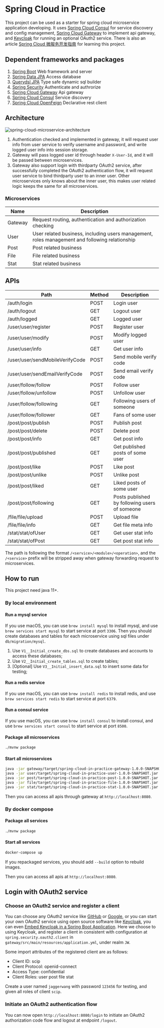 # Spring Cloud in Practice

This project can be used as a starter for spring cloud microservice application developing. It uses [Spring Cloud Consul](https://cloud.spring.io/spring-cloud-consul/reference/html/) for service discovery and config management, [Spring Cloud Gateway](https://cloud.spring.io/spring-cloud-gateway/reference/html/) to implement api gateway, and [Keycloak](https://www.keycloak.org/) for running an optional OAuth2 service. There is also an article [Spring Cloud 微服务开发指南](https://blog.jaggerwang.net/spring-cloud-micro-service-develop-tour/) for learning this project.

## Dependent frameworks and packages

1. [Spring Boot](https://spring.io/projects/spring-boot) Web framework and server
1. [Spring Data JPA](https://spring.io/projects/spring-data-jpa) Access database
1. [Querydsl JPA](https://github.com/querydsl/querydsl/tree/master/querydsl-jpa) Type safe dynamic sql builder
1. [Spring Security](https://spring.io/projects/spring-security) Authenticate and authrorize
1. [Spring Cloud Gateway](https://spring.io/projects/spring-cloud-gateway) Api gateway
1. [Spring Cloud Consul](https://spring.io/projects/spring-cloud-consul) Service discovery
1. [Spring Cloud OpenFeign](https://spring.io/projects/spring-cloud-openfeign) Declarative rest client

## Architecture

![spring-cloud-microservice-architecture](https://user-images.githubusercontent.com/1255011/128450568-40931a62-f4c5-4e80-afd4-89a383d857f6.png)

1. Authentication checked and implemented in gateway, it will request user info from user service to verify username and password, and write logged user info into session storage.
1. Gateway will pass logged user id through header `X-User-Id`, and it will be passed between microservices.
1. Gateway also support login with thirdparty OAuth2 service, after successfully completed the OAuth2 authentication flow, it will request user service to bind thirdparty user to an inner user. Other microservices only knows about the inner user, this makes user related logic keeps the same for all microservices.  

### Microservices

| Name  | Description |
| ------------- | ------------- |
| Gateway | Request routing, authentication and authorization checking |
| User | User related business, including users management, roles management and following relationship |
| Post | Post related business |
| File | File related business |
| Stat | Stat related business |

## APIs

| Path  | Method | Description |
| ------------- | ------------- | ------------- |
| /auth/login | POST | Login user |
| /auth/logout | GET | Logout user |
| /auth/logged | GET | Logged user |
| /user/user/register | POST | Register user |
| /user/user/modify | POST | Modify logged user |
| /user/user/info | GET | Get user info |
| /user/user/sendMobileVerifyCode | POST | Send mobile verify code |
| /user/user/sendEmailVerifyCode | POST | Send email verify code |
| /user/follow/follow | POST | Follow user |
| /user/follow/unfollow | POST | Unfollow user |
| /user/follow/following | GET | Following users of someone |
| /user/follow/follower | GET | Fans of some user |
| /post/post/publish | POST | Publish post |
| /post/post/delete | POST | Delete post |
| /post/post/info | GET | Get post info |
| /post/post/published | GET | Get published posts of some user |
| /post/post/like | POST | Like post |
| /post/post/unlike | POST | Unlike post |
| /post/post/liked | GET | Liked posts of some user |
| /post/post/following | GET | Posts published by following users of someone |
| /file/file/upload | POST | Upload file |
| /file/file/info | GET | Get file meta info |
| /stat/stat/ofUser | GET | Get user stat info |
| /stat/stat/ofPost | GET | Get post stat info |

The path is following the format `/<service>/<module>/<operation>`, and the `/<service>` prefix will be stripped away when gateway forwarding request to microservices.

## How to run

This project need java 11+.

### By local environment

#### Run a mysql service

If you use macOS, you can use `brew install mysql` to install mysql, and use `brew services start mysql` to start service at port `3306`. Then you should create databases and tables for each microservice using sql files under `db/migration/mysql`.

1. Use `V1__Initial_create_dbs.sql` to create databases and accounts to access these databases;
1. Use `V2__Initial_create_tables.sql` to create tables;
1. \[Optional\] Use `V3__Initial_insert_data.sql` to insert some data for testing;

#### Run a redis service

If you use macOS, you can use `brew install redis` to install redis, and use `brew services start redis` to start service at port `6379`.

#### Run a consul service

If you use macOS, you can use `brew install consul` to install consul, and use `brew services start consul` to start service at port `8500`.

#### Package all microservices

```bash
./mvnw package
```

#### Start all microservices

```bash
java -jar gateway/target/spring-cloud-in-practice-gateway-1.0.0-SNAPSHOT.jar
java -jar user/target/spring-cloud-in-practice-user-1.0.0-SNAPSHOT.jar
java -jar post/target/spring-cloud-in-practice-post-1.0.0-SNAPSHOT.jar
java -jar file/target/spring-cloud-in-practice-file-1.0.0-SNAPSHOT.jar
java -jar stat/target/spring-cloud-in-practice-stat-1.0.0-SNAPSHOT.jar
```

Then you can access all apis through gateway at `http://localhost:8080`.

### By docker compose

#### Package all services

```bash
./mvnw package
```

#### Start all services

```bash
docker-compose up
```

If you repackaged services, you should add `--build` option to rebuild images.

Then you can access all apis at `http://localhost:8080`.

## Login with OAuth2 service

### Choose an OAuth2 service and register a client

You can choose any OAuth2 service like [GitHub](https://github.com/settings/developers) or [Google](https://developers.google.com/identity/protocols/OpenIDConnect), or you can start your own OAuth2 service using open source software like [Keycloak](https://www.baeldung.com/spring-boot-keycloak), you can even [Embed Keycloak in a Spring Boot Application](https://www.baeldung.com/keycloak-embedded-in-spring-boot-app). Here we choose to using Keycloak, and register a client in consistent with configuration at `spring.security.oauth2.client` in `gateway/src/main/resources/application.yml`, under realm `JW`. 

Some import attributes of the registered client are as follows:
- Client ID: scip
- Client Protocol: openid-connect
- Access Type: confidential
- Client Roles: user post file stat

Create a user named `jaggerwang` with password `123456` for testing, and given all roles of client `scip`.

### Initiate an OAuth2 authentication flow

You can now open `http://localhost:8080/login` to initiate an OAuth2 authorization code flow and logout at endpoint `/logout`.
